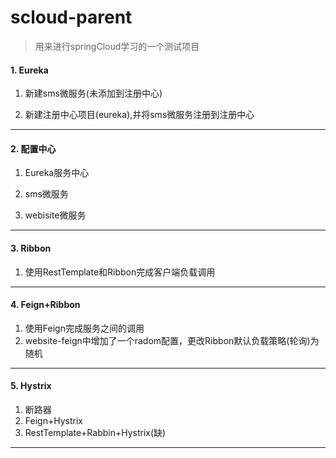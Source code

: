 # scloud-parent

> 用来进行springCloud学习的一个测试项目

#### 1. Eureka ####

1. 新建sms微服务(未添加到注册中心)

2. 新建注册中心项目(eureka),并将sms微服务注册到注册中心


----

#### 2. 配置中心 ####
1. Eureka服务中心

2. sms微服务

3. webisite微服务

----
#### 3. Ribbon ####

1. 使用RestTemplate和Ribbon完成客户端负载调用


----

#### 4. Feign+Ribbon ####

1. 使用Feign完成服务之间的调用
2. website-feign中增加了一个radom配置，更改Ribbon默认负载策略(轮询)为随机


----

#### 5. Hystrix ####

1. 断路器
2. Feign+Hystrix
3. RestTemplate+Rabbin+Hystrix(缺) 


----